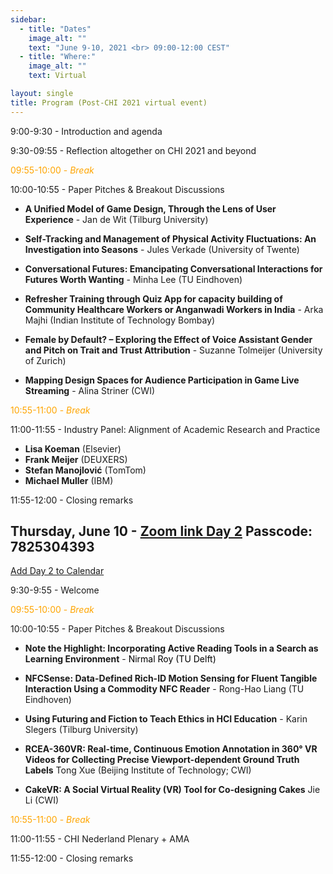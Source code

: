 ```yaml
---
sidebar:
  - title: "Dates"
    image_alt: ""
    text: "June 9-10, 2021 <br> 09:00-12:00 CEST"
  - title: "Where:"
    image_alt: ""
    text: Virtual

layout: single
title: Program (Post-CHI 2021 virtual event)
---
```


<!-- ## Wednesday, June 9 - [Zoom link Day 1](https://tilburguniversity.zoom.us/j/95255101882?pwd=RHhncm9LT1pzeVgyZUF3ZXMydFhsdz09) Passcode: 9698288741

[Add Day 1 to Calendar](./assets/chinl_day1.ics) -->


9:00-9:30 - Introduction and agenda

9:30-09:55 - Reflection altogether on CHI 2021 and beyond

<span style="color:orange"> 09:55-10:00 - *Break* </span>

10:00-10:55 - Paper Pitches & Breakout Discussions

- **A Unified Model of Game Design, Through the Lens of User Experience** - Jan de Wit (Tilburg University)

- **Self-Tracking and Management of Physical Activity Fluctuations: An Investigation into Seasons** - Jules Verkade (University of Twente)

- **Conversational Futures: Emancipating Conversational Interactions for Futures Worth Wanting** - Minha Lee (TU Eindhoven)

- **Refresher Training through Quiz App for capacity building of Community Healthcare Workers or Anganwadi Workers in India** - Arka Majhi (Indian Institute of Technology Bombay)

- **Female by Default? – Exploring the Effect of Voice Assistant Gender and Pitch on Trait and Trust Attribution** - Suzanne Tolmeijer (University of Zurich)

- **Mapping Design Spaces for Audience Participation in Game Live Streaming** - Alina Striner (CWI)


<span style="color:orange"> 10:55-11:00 - *Break* </span>



11:00-11:55 - Industry Panel: Alignment of Academic Research and Practice

- **Lisa Koeman** (Elsevier)
- **Frank Meijer** (DEUXERS)
- **Stefan Manojlović** (TomTom)
- **Michael Muller** (IBM)

11:55-12:00 - Closing remarks





## Thursday, June 10 - [Zoom link Day 2](https://tilburguniversity.zoom.us/j/97104864276?pwd=ZWlkV3F2UnY5SXdDdGloTHBKOEFWdz09) Passcode: 7825304393

[Add Day 2 to Calendar](./assets/chinl_day2.ics)

9:30-9:55 - Welcome

<span style="color:orange"> 09:55-10:00 - *Break* </span>


10:00-10:55 - Paper Pitches & Breakout Discussions


- **Note the Highlight: Incorporating Active Reading Tools in a Search as Learning Environment** - <span style="color:#000">Nirmal Roy (TU Delft)</span>

- **NFCSense: Data-Defined Rich-ID Motion Sensing for Fluent Tangible Interaction Using a Commodity NFC Reader** - Rong-Hao Liang (TU Eindhoven)

- **Using Futuring and Fiction to Teach Ethics in HCI Education** - Karin Slegers (Tilburg University)

- **RCEA-360VR: Real-time, Continuous Emotion Annotation in 360° VR Videos for Collecting Precise Viewport-dependent Ground Truth Labels** Tong Xue (Beijing Institute of Technology; CWI)

- **CakeVR: A Social Virtual Reality (VR) Tool for Co-designing Cakes** Jie Li (CWI)


<span style="color:orange"> 10:55-11:00 - *Break* </span>

11:00-11:55 - CHI Nederland Plenary + AMA

11:55-12:00 - Closing remarks
